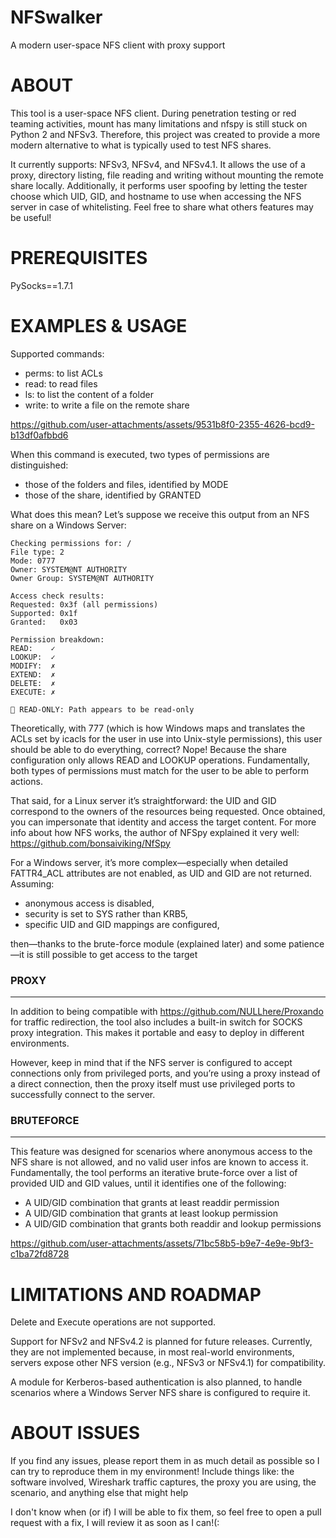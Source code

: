 # NFSwalker
A modern user-space NFS client with proxy support



<h1>ABOUT</h1>

This tool is a user-space NFS client. During penetration testing or red teaming activities, mount has many limitations and nfspy is still stuck on Python 2 and NFSv3. Therefore, this project was created to provide a more modern alternative to what is typically used to test NFS shares. 

It currently supports: NFSv3, NFSv4, and NFSv4.1.
It allows the use of a proxy, directory listing, file reading and writing without mounting the remote share locally. Additionally, it performs user spoofing by letting the tester choose which UID, GID, and hostname to use when accessing the NFS server in case of whitelisting.
Feel free to share what others features may be useful!

<h1>PREREQUISITES</h1>
PySocks==1.7.1




<h1>EXAMPLES & USAGE</h1>


Supported commands: 
- perms: to list ACLs
- read: to read files
- ls: to list the content of a folder
- write: to write a file on the remote share


https://github.com/user-attachments/assets/9531b8f0-2355-4626-bcd9-b13df0afbbd6



When this command is executed, two types of permissions are distinguished:

- those of the folders and files, identified by MODE
- those of the share, identified by GRANTED

What does this mean? Let’s suppose we receive this output from an NFS share on a Windows Server:

```
Checking permissions for: /
File type: 2
Mode: 0777          
Owner: SYSTEM@NT AUTHORITY
Owner Group: SYSTEM@NT AUTHORITY

Access check results:
Requested: 0x3f (all permissions)
Supported: 0x1f
Granted:   0x03

Permission breakdown:
READ:    ✓
LOOKUP:  ✓
MODIFY:  ✗
EXTEND:  ✗
DELETE:  ✗
EXECUTE: ✗

🔴 READ-ONLY: Path appears to be read-only
```

Theoretically, with 777 (which is how Windows maps and translates the ACLs set by icacls for the user in use into Unix-style permissions), this user should be able to do everything, correct?
Nope! Because the share configuration only allows READ and LOOKUP operations.
Fundamentally, both types of permissions must match for the user to be able to perform actions.

That said, for a Linux server it’s straightforward: the UID and GID correspond to the owners of the resources being requested. Once obtained, you can impersonate that identity and access the target content. For more info about how NFS works, the author of NFSpy explained it very well: https://github.com/bonsaiviking/NfSpy

For a Windows server, it’s more complex—especially when detailed FATTR4_ACL attributes are not enabled, as UID and GID are not returned.
Assuming:

- anonymous access is disabled,
- security is set to SYS rather than KRB5,
- specific UID and GID mappings are configured,

then—thanks to the brute-force module (explained later) and some patience—it is still possible to get access to the target



### PROXY
***

In addition to being compatible with https://github.com/NULLhere/Proxando for traffic redirection, the tool also includes a built-in switch for SOCKS proxy integration. This makes it portable and easy to deploy in different environments.

However, keep in mind that if the NFS server is configured to accept connections only from privileged ports, and you’re using a proxy instead of a direct connection, then the proxy itself must use privileged ports to successfully connect to the server.


### BRUTEFORCE
***
This feature was designed for scenarios where anonymous access to the NFS share is not allowed, and no valid user infos are known to access it.
Fundamentally, the tool performs an iterative brute-force over a list of provided UID and GID values, until it identifies one of the following:

- A UID/GID combination that grants at least readdir permission
- A UID/GID combination that grants at least lookup permission
- A UID/GID combination that grants both readdir and lookup permissions


https://github.com/user-attachments/assets/71bc58b5-b9e7-4e9e-9bf3-c1ba72fd8728


<h1>LIMITATIONS AND ROADMAP</h1>
Delete and Execute operations are not supported.

Support for NFSv2 and NFSv4.2 is planned for future releases. Currently, they are not implemented because, in most real-world environments, servers expose other NFS version (e.g., NFSv3 or NFSv4.1) for compatibility.

A module for Kerberos-based authentication is also planned, to handle scenarios where a Windows Server NFS share is configured to require it.


<h1>ABOUT ISSUES</h1>
If you find any issues, please report them in as much detail as possible so I can try to reproduce them in my environment! Include things like: the software involved, Wireshark traffic captures, the proxy you are using, the scenario, and anything else that might help

I don't know when (or if) I will be able to fix them, so feel free to open a pull request with a fix, I will review it as soon as I can!(:
